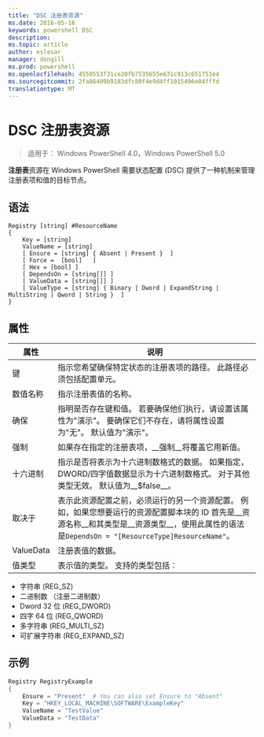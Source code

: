 ```yaml
---
title: "DSC 注册表资源"
ms.date: 2016-05-16
keywords: powershell DSC
description: 
ms.topic: article
author: eslesar
manager: dongill
ms.prod: powershell
ms.openlocfilehash: 4550553f31ce20fb7535655e631c913c651751e4
ms.sourcegitcommit: 2fa86409b9183dfc80f4e9d4ff1015496e04fffd
translationtype: MT
---
```

# DSC 注册表资源

> 适用于︰ Windows PowerShell 4.0，Windows PowerShell 5.0

**注册表**资源在 Windows PowerShell 需要状态配置 (DSC) 提供了一种机制来管理注册表项和值的目标节点。

## 语法

```
Registry [string] #ResourceName
{
    Key = [string]
    ValueName = [string]
    [ Ensure = [string] { Absent | Present }  ]
    [ Force =  [bool]   ]
    [ Hex = [bool] ]
    [ DependsOn = [string[]] ]
    [ ValueData = [string[]] ]
    [ ValueType = [string] { Binary | Dword | ExpandString | MultiString | Qword | String }  ]
}
```

## 属性
|  属性  |  说明   | 
|---|---| 
| 键| 指示您希望确保特定状态的注册表项的路径。 此路径必须包括配置单元。| 
| 数值名称| 指示注册表值的名称。| 
| 确保| 指明是否存在键和值。 若要确保他们执行，请设置该属性为"演示"。 要确保它们不存在，请将属性设置为"无"。 默认值为"演示"。| 
| 强制| 如果存在指定的注册表项，__强制__将覆盖它用新值。| 
| 十六进制| 指示是否将表示为十六进制数格式的数据。 如果指定，DWORD/四字值数据显示为十六进制数格式。 对于其他类型无效。 默认值为__$false__。| 
| 取决于| 表示此资源配置之前，必须运行的另一个资源配置。 例如，如果您想要运行的资源配置脚本块的 ID 首先是__资源名称__和其类型是__资源类型__，使用此属性的语法是`DependsOn = "[ResourceType]ResourceName"`。| 
| ValueData| 注册表值的数据。| 
| 值类型| 表示值的类型。 支持的类型包括︰ 
<ul><li>字符串 (REG_SZ)</li>


<li>二进制数 （注册二进制数）</li>


<li>Dword 32 位 (REG_DWORD)</li>


<li>四字 64 位 (REG_QWORD)</li>


<li>多字符串 (REG_MULTI_SZ)</li>


<li>可扩展字符串 (REG_EXPAND_SZ)</li></ul>

## 示例
```powershell
Registry RegistryExample
{
    Ensure = "Present"  # You can also set Ensure to "Absent"
    Key = "HKEY_LOCAL_MACHINE\SOFTWARE\ExampleKey"
    ValueName = "TestValue"
    ValueData = "TestData"
}
```

